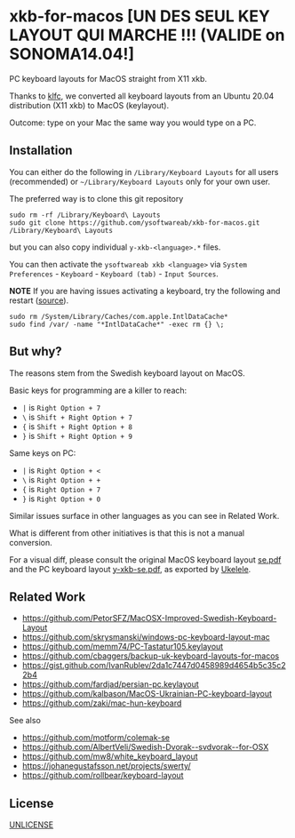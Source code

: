 # xkb-for-macos [UN DES SEUL KEY LAYOUT QUI MARCHE !!! (VALIDE on SONOMA14.04!]

PC keyboard layouts for MacOS straight from X11 xkb.

Thanks to [klfc](https://github.com/39aldo39/klfc),
we converted all keyboard layouts from an Ubuntu 20.04 distribution (X11 xkb) to MacOS (keylayout).

Outcome: type on your Mac the same way you would type on a PC.


## Installation

You can either do the following in `/Library/Keyboard Layouts` for all users (recommended)
or `~/Library/Keyboard Layouts` only for your own user.

The preferred way is to clone this git repository

```
sudo rm -rf /Library/Keyboard\ Layouts
sudo git clone https://github.com/ysoftwareab/xkb-for-macos.git /Library/Keyboard\ Layouts
```

but you can also copy individual `y-xkb-<language>.*` files.

You can then activate the `ysoftwareab xkb <language>`
via `System Preferences` - `Keyboard` - `Keyboard (tab)` - `Input Sources`.

**NOTE** If you are having issues activating a keyboard,
try the following and restart ([source](https://apple.stackexchange.com/q/21691/31369)).

```
sudo rm /System/Library/Caches/com.apple.IntlDataCache*
sudo find /var/ -name "*IntlDataCache*" -exec rm {} \;
```


## But why?

The reasons stem from the Swedish keyboard layout on MacOS.

Basic keys for programming are a killer to reach:

* `|` is `Right Option + 7`
* `\` is `Shift + Right Option + 7`
* `{` is `Shift + Right Option + 8`
* `}` is `Shift + Right Option + 9`

Same keys on PC:

* `|` is `Right Option + <`
* `\` is `Right Option + +`
* `{` is `Right Option + 7`
* `}` is `Right Option + 0`

Similar issues surface in other languages as you can see in Related Work.

What is different from other initiatives is that this is not a manual conversion.

For a visual diff, please consult the original MacOS keyboard layout [se.pdf](se.pdf)
and the PC keyboard layout [y-xkb-se.pdf](y-xkb-se.pdf), as exported by [Ukelele](https://software.sil.org/ukelele/).


## Related Work

* https://github.com/PetorSFZ/MacOSX-Improved-Swedish-Keyboard-Layout
* https://github.com/skrysmanski/windows-pc-keyboard-layout-mac
* https://github.com/memm74/PC-Tastatur105.keylayout
* https://github.com/cbaggers/backup-uk-keyboard-layouts-for-macos
* https://gist.github.com/IvanRublev/2da1c7447d0458989d4654b5c35c22b4
* https://github.com/fardjad/persian-pc.keylayout
* https://github.com/kalbason/MacOS-Ukrainian-PC-keyboard-layout
* https://github.com/zaki/mac-hun-keyboard


See also

* https://github.com/motform/colemak-se
* https://github.com/AlbertVeli/Swedish-Dvorak--svdvorak--for-OSX
* https://github.com/mw8/white_keyboard_layout
* https://johanegustafsson.net/projects/swerty/
* https://github.com/rollbear/keyboard-layout


## License

[UNLICENSE](UNLICENSE)
